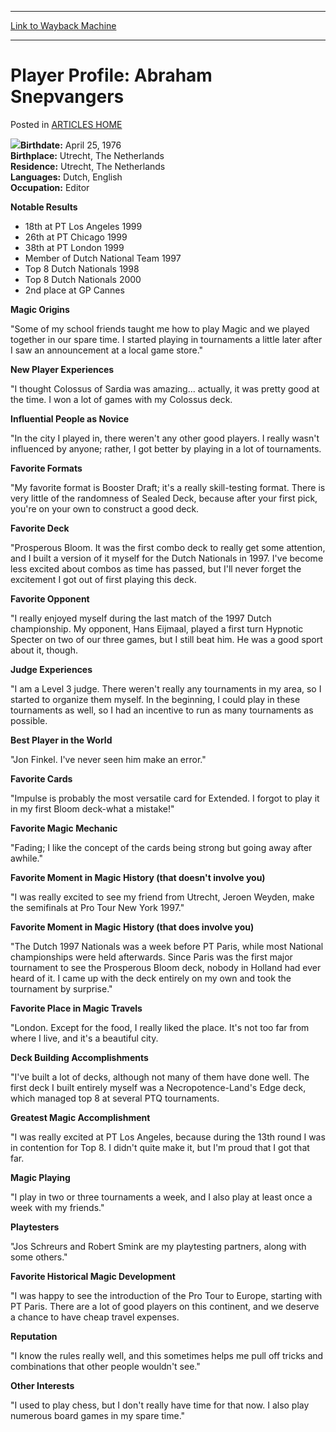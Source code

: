 
---
[Link to Wayback Machine](https://web.archive.org/web/20171030005523/https://magic.wizards.com/en/articles/archive/player-profile-abraham-snepvangers-2000-01-01)

[_metadata_:description]:- "Birthdate: April 25, 1976Birthplace: Utrecht, The NetherlandsResidence: Utrecht, The NetherlandsLanguages: Dutch, EnglishOccupation: Editor Notable Results"
[_metadata_:generator]:- "Drupal 7 (http://drupal.org)"
[_metadata_:node]:- "963216"
[_metadata_:publish_date]:- "2000-01-01"
[_metadata_:source]:- "div-main-content"
[_metadata_:title]:- "Player Profile: Abraham Snepvangers"
[_metadata_:wayback_capture_timestamp]:- "2017-10-30 00:55:23"
[_metadata_:wayback_raw_url]:- "https://web.archive.org/web/20171030005523id_/https://magic.wizards.com/en/articles/archive/player-profile-abraham-snepvangers-2000-01-01"
[_metadata_:wayback_url]:- "https://magic.wizards.com/en/articles/archive/player-profile-abraham-snepvangers-2000-01-01"
---


Player Profile: Abraham Snepvangers
===================================



 Posted in [ARTICLES HOME](/en/articles)












**![](https://media.magic.wizards.com/image_legacy_migration/sideboard/EURO00/Images/191.JPG)Birthdate:** April 25, 1976  
**Birthplace:** Utrecht, The Netherlands  
**Residence:** Utrecht, The Netherlands  
**Languages:** Dutch, English  
**Occupation:** Editor


**Notable Results**


* 18th at PT Los Angeles 1999
* 26th at PT Chicago 1999
* 38th at PT London 1999
* Member of Dutch National Team 1997
* Top 8 Dutch Nationals 1998
* Top 8 Dutch Nationals 2000
* 2nd place at GP Cannes

**Magic Origins**


"Some of my school friends taught me how to play Magic and we played together in our spare time. I started playing in tournaments a little later after I saw an announcement at a local game store."


**New Player Experiences**


"I thought Colossus of Sardia was amazing... actually, it was pretty good at the time. I won a lot of games with my Colossus deck.


**Influential People as Novice**


"In the city I played in, there weren't any other good players. I really wasn't influenced by anyone; rather, I got better by playing in a lot of tournaments.


**Favorite Formats**


"My favorite format is Booster Draft; it's a really skill-testing format. There is very little of the randomness of Sealed Deck, because after your first pick, you're on your own to construct a good deck.


**Favorite Deck**


"Prosperous Bloom. It was the first combo deck to really get some attention, and I built a version of it myself for the Dutch Nationals in 1997. I've become less excited about combos as time has passed, but I'll never forget the excitement I got out of first playing this deck.


**Favorite Opponent**


"I really enjoyed myself during the last match of the 1997 Dutch championship. My opponent, Hans Eijmaal, played a first turn Hypnotic Specter on two of our three games, but I still beat him. He was a good sport about it, though.


**Judge Experiences**


"I am a Level 3 judge. There weren't really any tournaments in my area, so I started to organize them myself. In the beginning, I could play in these tournaments as well, so I had an incentive to run as many tournaments as possible.


**Best Player in the World**


"Jon Finkel. I've never seen him make an error."


**Favorite Cards**


"Impulse is probably the most versatile card for Extended. I forgot to play it in my first Bloom deck-what a mistake!"


**Favorite Magic Mechanic**


"Fading; I like the concept of the cards being strong but going away after awhile."


**Favorite Moment in Magic History (that doesn't involve you)**


"I was really excited to see my friend from Utrecht, Jeroen Weyden, make the semifinals at Pro Tour New York 1997."


**Favorite Moment in Magic History (that does involve you)**


"The Dutch 1997 Nationals was a week before PT Paris, while most National championships were held afterwards. Since Paris was the first major tournament to see the Prosperous Bloom deck, nobody in Holland had ever heard of it. I came up with the deck entirely on my own and took the tournament by surprise."


**Favorite Place in Magic Travels**


"London. Except for the food, I really liked the place. It's not too far from where I live, and it's a beautiful city.


**Deck Building Accomplishments**


"I've built a lot of decks, although not many of them have done well. The first deck I built entirely myself was a Necropotence-Land's Edge deck, which managed top 8 at several PTQ tournaments.


**Greatest Magic Accomplishment**


"I was really excited at PT Los Angeles, because during the 13th round I was in contention for Top 8. I didn't quite make it, but I'm proud that I got that far.


**Magic Playing**


"I play in two or three tournaments a week, and I also play at least once a week with my friends."


**Playtesters**


"Jos Schreurs and Robert Smink are my playtesting partners, along with some others."


**Favorite Historical Magic Development**


"I was happy to see the introduction of the Pro Tour to Europe, starting with PT Paris. There are a lot of good players on this continent, and we deserve a chance to have cheap travel expenses.


**Reputation**


"I know the rules really well, and this sometimes helps me pull off tricks and combinations that other people wouldn't see."


**Other Interests**


"I used to play chess, but I don't really have time for that now. I also play numerous board games in my spare time."








